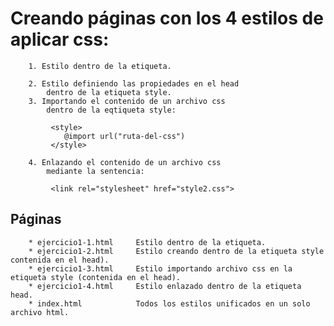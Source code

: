 #     Creando páginas con los 4 estilos de aplicar css:

        1. Estilo dentro de la etiqueta.
   
        2. Estilo definiendo las propiedades en el head
            dentro de la etiqueta style.
        3. Importando el contenido de un archivo css
            dentro de la eqtiqueta style:

             <style>
                @import url("ruta-del-css")
             </style>

        4. Enlazando el contenido de un archivo css
            mediante la sentencia:

             <link rel="stylesheet" href="style2.css">
             
## Páginas
        * ejercicio1-1.html     Estilo dentro de la etiqueta.
        * ejercicio1-2.html     Estilo creando dentro de la etiqueta style contenida en el head).
        * ejercicio1-3.html     Estilo importando archivo css en la etiqueta style (contenida en el head).
        * ejercicio1-4.html     Estilo enlazado dentro de la etiqueta head.
        * index.html            Todos los estilos unificados en un solo archivo html.

